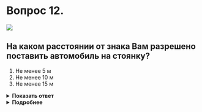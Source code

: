 # Вопрос 12.

![](https://s.drom.ru/i24227/pdd/tickets/2016/1542608771.jpg)

## На каком расстоянии от знака Вам разрешено поставить автомобиль на стоянку?

1. Не менее 5 м
2. Не менее 10 м
3. Не менее 15 м

<details>
<summary><b>Показать ответ</b></summary>
Правильный ответ: 3
</details>
<details>
<summary><b>Подробнее</b></summary>
Остановка и стоянка запрещаются ближе 15 м от мест остановки маршрутных транспортных средств, обозначенных разметкой 1.17 (жёлтая зигзагообразная), а при ее отсутствии – от указателя места остановки маршрутных транспортных средств. В изображенной ситуации расстояние от передней части автомобиля должно быть не менее 15 м.
(Пункты 12.4, 12.5 ПДД)
</details>
